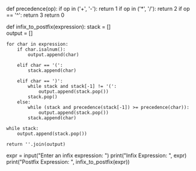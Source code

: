 def precedence(op):
    if op in ('+', '-'):
        return 1
    if op in ('*', '/'):
        return 2
    if op == '^':
        return 3
    return 0

def infix_to_postfix(expression):
    stack = []  
    output = []
    
    for char in expression:
        if char.isalnum():
            output.append(char)
        
        elif char == '(':
            stack.append(char)
        
        elif char == ')':
            while stack and stack[-1] != '(':
                output.append(stack.pop())
            stack.pop()  
        else:
            while (stack and precedence(stack[-1]) >= precedence(char)):
                output.append(stack.pop())
            stack.append(char)
    
    while stack:
        output.append(stack.pop())
    
    return ''.join(output)

expr = input("Enter an infix expression: ")
print("Infix Expression: ", expr)
print("Postfix Expression: ", infix_to_postfix(expr))
